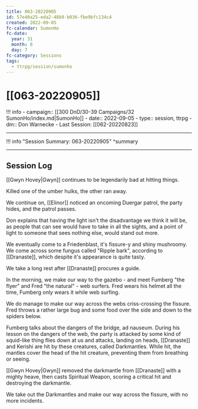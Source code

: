 ```yaml
---
title: 063-20220905
id: 57e40a25-eda2-48b9-b036-fbe9bfc134c4
created: 2022-09-05
fc-calendar: SumonHo
fc-date:
  year: 31
  month: 8
  day: 7
fc-category: Sessions
tags:
  - ttrpg/session/sumonho
---
```


# [[063-20220905]]

!!! info
    - campaign:: [[300 DnD/30-39 Campaigns/32 SumonHo/index.md|SumonHo]]
    - date:: 2022-09-05
    - type:: session, ttrpg
    - dm:: Don Warnecke
    - Last Session: [[062-20220823]]


---

!!! info "Session Summary: 063-20220905"
    ^summary

---

## Session Log


[[Gwyn Hovey|Gwyn]] continues to be legendarily bad at hitting things.

Killed one of the umber hulks, the other ran away.

We continue on, [[Elinor]] noticed an oncoming Duergar patrol, the party hides, and the patrol passes.

Don explains that having the light isn't the disadvantage we think it will be, as people that can see would have to take in all the sights, and a point of light to someone that sees nothing else, would stand out more.

We eventually come to a Friedenblast, it's fissure-y and shiny mushroomy. We come across some fungus called "Ripple bark", according to [[Dranaste]], which despite it's appearance is quite tasty.

We take a long rest after [[Dranaste]] procures a guide.

In the morning, we make our way to the gazebo - and meet Fumberg "the flyer" and Fred "the natural" - web surfers. Fred wears his helmet all the time, Fumberg only wears it while web surfing.

We do manage to make our way across the webs criss-crossing the fissure. Fred throws a rather large bug and some food over the side and down to the spiders below. 

Fumberg talks about the dangers of the bridge, ad nauseum. During his lesson on the dangers of the web, the party is attacked by some kind of squid-like thing flies down at us and attacks, landing on heads, [[Dranaste]] and Kerishi are hit by these creatures, called Darkmantles. While hit, the mantles cover the head of the hit creature, preventing them from breathing or seeing.

[[Gwyn Hovey|Gwyn]] removed the darkmantle from [[Dranaste]] with a mighty heave, then casts Spiritual Weapon, scoring a critical hit and destroying the darkmantle.

We take out the Darkmantles and make our way across the fissure, with no more incidents.